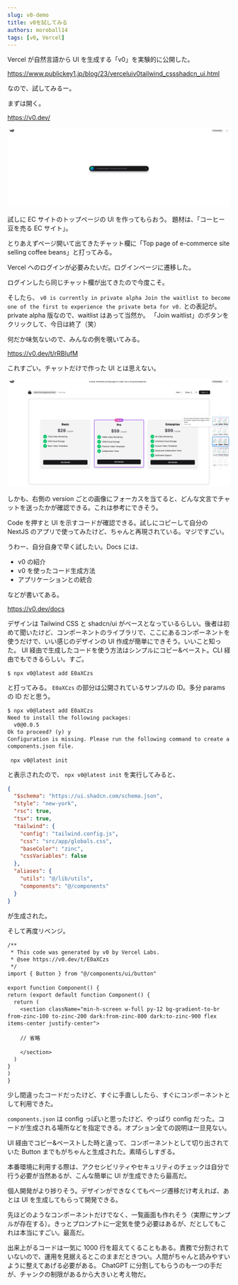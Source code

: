 ```yaml
---
slug: v0-demo
title: v0を試してみる
authors: moroball14
tags: [v0, Vercel]
---
```


Vercel が自然言語から UI を生成する「v0」を実験的に公開した。

https://www.publickey1.jp/blog/23/verceluiv0tailwind_cssshadcn_ui.html

なので、試してみるー。

<!--truncate-->

まずは開く。

https://v0.dev/

![v0toppage](./v0toppage.png)

試しに EC サイトのトップページの UI を作ってもらおう。
題材は、「コーヒー豆を売る EC サイト」。

とりあえずページ開いて出てきたチャット欄に「Top page of e-commerce site selling coffee beans」と打ってみる。

Vercel へのログインが必要みたいだ。ログインページに遷移した。

ログインしたら同じチャット欄が出てきたので今度こそ。

そしたら、 `v0 is currently in private alpha
Join the waitlist to become one of the first to experience the private beta for v0.` との表記が。private alpha 版なので、waitlist はあって当然か。
「Join waitlist」のボタンをクリックして、今日は終了（笑）

何だか味気ないので、みんなの例を覗いてみる。

https://v0.dev/t/rRBlufM

これすごい。チャットだけで作った UI とは思えない。

![pricedemo](./pricedemo.png)

しかも、右側の version ごとの画像にフォーカスを当てると、どんな文言でチャットを送ったかが確認できる。これは参考にできそう。

Code を押すと UI を示すコードが確認できる。試しにコピーして自分の NextJS のアプリで使ってみたけど、ちゃんと再現されている。マジですごい。

うわー、自分自身で早く試したい。Docs には、

- v0 の紹介
- v0 を使ったコード生成方法
- アプリケーションとの統合

などが書いてある。

https://v0.dev/docs

デザインは Tailwind CSS と shadcn/ui がベースとなっているらしい。後者は初めて聞いたけど、コンポーネントのライブラリで、ここにあるコンポーネントを使うだけで、いい感じのデザインの UI 作成が簡単にできそう。いいこと知った。
UI 経由で生成したコードを使う方法はシンプルにコピー&ペースト。CLI 経由でもできるらしい。すご。

```
$ npx v0@latest add E0aXCzs
```

と打ってみる。 `E0aXCzs` の部分は公開されているサンプルの ID。多分 params の ID だと思う。

```
$ npx v0@latest add E0aXCzs
Need to install the following packages:
  v0@0.0.5
Ok to proceed? (y) y
Configuration is missing. Please run the following command to create a components.json file.

 npx v0@latest init
```

と表示されたので、 `npx v0@latest init` を実行してみると、

```components.json
{
  "$schema": "https://ui.shadcn.com/schema.json",
  "style": "new-york",
  "rsc": true,
  "tsx": true,
  "tailwind": {
    "config": "tailwind.config.js",
    "css": "src/app/globals.css",
    "baseColor": "zinc",
    "cssVariables": false
  },
  "aliases": {
    "utils": "@/lib/utils",
    "components": "@/components"
  }
}
```

が生成された。

そして再度リベンジ。

```src/components/component.tsx
/**
 * This code was generated by v0 by Vercel Labs.
 * @see https://v0.dev/t/E0aXCzs
 */
import { Button } from "@/components/ui/button"

export function Component() {
return (export default function Component() {
  return (
    <section className="min-h-screen w-full py-12 bg-gradient-to-br from-zinc-100 to-zinc-200 dark:from-zinc-800 dark:to-zinc-900 flex items-center justify-center">

    // 省略

    </section>
  )
}
)
}
```

少し間違ったコードだったけど、すぐに手直ししたら、すぐにコンポーネントとして利用できた。

`components.json` は config っぽいと思ったけど、やっぱり config だった。コードが生成される場所などを指定できる。オプション全ての説明は一旦見ない。

UI 経由でコピー&ペーストした時と違って、コンポーネントとして切り出されていた Button までもがちゃんと生成された。素晴らしすぎる。

本番環境に利用する際は、アクセシビリティやセキュリティのチェックは自分で行う必要が当然あるが、こんな簡単に UI が生成できたら最高だ。

個人開発がより捗りそう。デザインができなくてもページ遷移だけ考えれば、あとは UI を生成してもらって開発できる。

先ほどのようなコンポーネントだけでなく、一覧画面も作れそう（実際にサンプルが存在する）。きっとプロンプトに一定気を使う必要はあるが、だとしてもこれは本当にすごい。最高だ。

出来上がるコードは一気に 1000 行を超えてくることもある。責務で分割されていないので、運用を見据えるとこのままだときつい。人間がちゃんと読みやすいように整えてあげる必要がある。
ChatGPT に分割してもらうのも一つの手だが、チャンクの制限があるから大きいと考え物だ。
